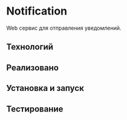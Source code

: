 # Notification
Web сервис для отправления уведомлений.

## Технологий

## Реализовано

## Установка и запуск

## Тестирование

